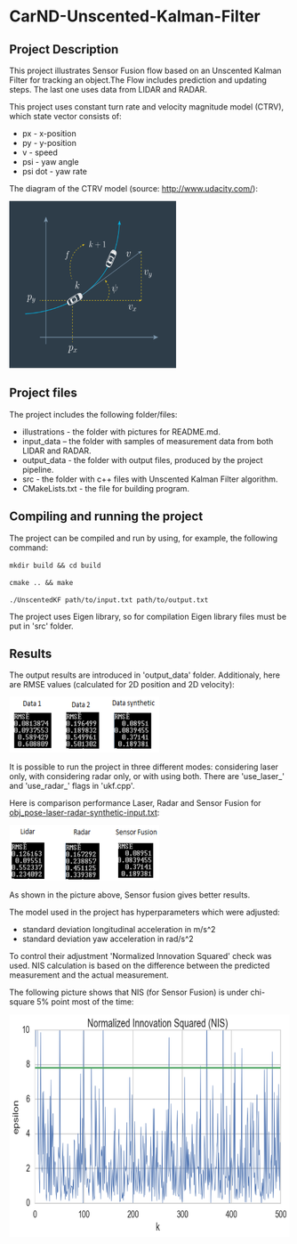 # CarND-Unscented-Kalman-Filter
## Project Description
This project illustrates Sensor Fusion flow based on an Unscented Kalman Filter for tracking an object.The Flow includes prediction and updating steps. The last one uses data from LIDAR and RADAR.

This project uses constant turn rate and velocity magnitude model (CTRV), which state vector consists of:
- px - x-position
- py - y-position
- v - speed
- psi - yaw angle
- psi dot - yaw rate

The diagram of the CTRV model (source: http://www.udacity.com/):

<img src="https://github.com/SergeiDm/CarND-Unscented-Kalman-Filter/blob/master/illustrations/CTRV_model.png" width="300" height="300"/>

## Project files
The project includes the following folder/files:
- illustrations - the folder with pictures for README.md.
- input_data – the folder with samples of measurement data from both LIDAR and RADAR.
- output_data - the folder with output files, produced by the project pipeline.
- src - the folder with c++ files with Unscented Kalman Filter algorithm.
- CMakeLists.txt - the file for building program.

## Compiling and running the project
The project can be compiled and run by using, for example, the following command:

`mkdir build && cd build`

`cmake .. && make`

`./UnscentedKF path/to/input.txt path/to/output.txt`

The project uses Eigen library, so for compilation Eigen library files must be put in 'src' folder.

## Results
The output results are introduced in 'output_data' folder. Additionaly, here are RMSE values (calculated for 2D position and 2D velocity):

<img src="https://github.com/SergeiDm/CarND-Unscented-Kalman-Filter/blob/master/illustrations/RMSE.png" width="270" height="100"/>

It is possible to run the project in three different modes: considering laser only, with considering radar only, or with using both. There are 'use_laser_' and 'use_radar_' flags in 'ukf.cpp'. 

Here is comparison performance Laser, Radar and Sensor Fusion for [obj_pose-laser-radar-synthetic-input.txt](https://github.com/SergeiDm/CarND-Unscented-Kalman-Filter/blob/master/input_data/obj_pose-laser-radar-synthetic-input.txt):

<img src="https://github.com/SergeiDm/CarND-Unscented-Kalman-Filter/blob/master/illustrations/Sensor_fusion.png" width="270" height="100"/>

As shown in the picture above, Sensor fusion gives better results.

The model used in the project has hyperparameters which were adjusted:
- standard deviation longitudinal acceleration in m/s^2
- standard deviation yaw acceleration in rad/s^2

To control their adjustment 'Normalized Innovation Squared' check was used. NIS calculation is based on the difference between the predicted measurement and the actual measurement.

The following picture shows that NIS (for Sensor Fusion) is under chi-square 5% point most of the time:

<img src="https://github.com/SergeiDm/CarND-Unscented-Kalman-Filter/blob/master/illustrations/NIS.png" width="700" height="400"/>
